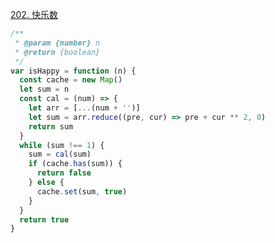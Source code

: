 [202. 快乐数](https://leetcode-cn.com/problems/happy-number/)

```javascript
/**
 * @param {number} n
 * @return {boolean}
 */
var isHappy = function (n) {
  const cache = new Map()
  let sum = n
  const cal = (num) => {
    let arr = [...(num + '')]
    let sum = arr.reduce((pre, cur) => pre + cur ** 2, 0)
    return sum
  }
  while (sum !== 1) {
    sum = cal(sum)
    if (cache.has(sum)) {
      return false
    } else {
      cache.set(sum, true)
    }
  }
  return true
}
```
